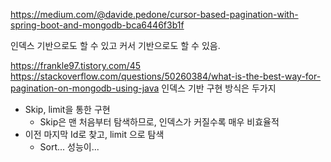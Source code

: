 https://medium.com/@davide.pedone/cursor-based-pagination-with-spring-boot-and-mongodb-bca6446f3b1f

인덱스 기반으로도 할 수 있고 커서 기반으로도 할 수 있음.

https://frankle97.tistory.com/45
https://stackoverflow.com/questions/50260384/what-is-the-best-way-for-pagination-on-mongodb-using-java
인덱스 기반 구현 방식은 두가지
- Skip, limit을 통한 구현
	- Skip은 맨 처음부터 탐색하므로, 인덱스가 커질수록 매우 비효율적
- 이전 마지막 Id로 찾고, limit 으로 탐색
	- Sort... 성능이...